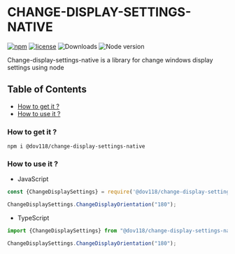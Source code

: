 # CHANGE-DISPLAY-SETTINGS-NATIVE
[![npm](https://img.shields.io/npm/v/@dov118/change-display-settings-native)](https://www.npmjs.com/package/@dov118/change-display-settings-native)
[![license](https://img.shields.io/npm/l/@dov118/change-display-settings-native)](https://github.com/@dov118/change-display-settings-native/blob/master/LICENSE)
<img src="https://img.shields.io/npm/dt/@dov118/change-display-settings-native" alt="Downloads" />
<img src="https://img.shields.io/node/v/@dov118/change-display-settings-native" alt="Node version" />

Change-display-settings-native is a library for change windows display settings using node

## Table of Contents
- [How to get it ?](#how-to-get-it-)
- [How to use it ?](#how-to-use-it-)

### How to get it ?

```shell
npm i @dov118/change-display-settings-native
```

### How to use it ?
- JavaScript
```javascript
const {ChangeDisplaySettings} = require('@dov118/change-display-settings-native');

ChangeDisplaySettings.ChangeDisplayOrientation("180");
```

- TypeScript
```typescript
import {ChangeDisplaySettings} from "@dov118/change-display-settings-native";

ChangeDisplaySettings.ChangeDisplayOrientation("180");
```
